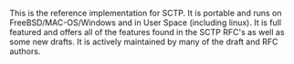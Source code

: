 This is the reference implementation for SCTP. It is
portable and runs on FreeBSD/MAC-OS/Windows and in User Space (including
linux). It is full featured and offers all of the features found in the SCTP
RFC's as well as some new drafts. It is actively maintained by many
of the draft and RFC authors.